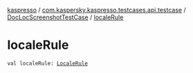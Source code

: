 [kaspresso](../../index.md) / [com.kaspersky.kaspresso.testcases.api.testcase](../index.md) / [DocLocScreenshotTestCase](index.md) / [localeRule](./locale-rule.md)

# localeRule

`val localeRule: `[`LocaleRule`](../../com.kaspersky.kaspresso.docloc.rule/-locale-rule/index.md)